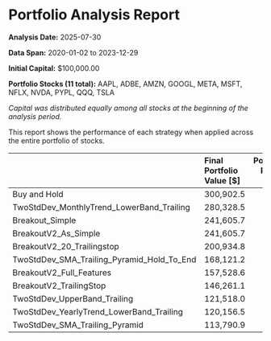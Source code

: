 # Portfolio Analysis Report

**Analysis Date:** 2025-07-30

**Data Span:** 2020-01-02 to 2023-12-29

**Initial Capital:** $100,000.00

**Portfolio Stocks (11 total):** AAPL, ADBE, AMZN, GOOGL, META, MSFT, NFLX, NVDA, PYPL, QQQ, TSLA

*Capital was distributed equally among all stocks at the beginning of the analysis period.*

This report shows the performance of each strategy when applied across the entire portfolio of stocks.

|                                            | Final Portfolio Value [$]   |   Portfolio Return [%] |   Max Drawdown [%] |
|:-------------------------------------------|:----------------------------|-----------------------:|-------------------:|
| Buy and Hold                               | 300,902.5                   |                  200.9 |              -57.2 |
| TwoStdDev_MonthlyTrend_LowerBand_Trailing  | 280,328.5                   |                  180.3 |              -56.3 |
| Breakout_Simple                            | 241,605.7                   |                  141.6 |              -52.7 |
| BreakoutV2_As_Simple                       | 241,605.7                   |                  141.6 |              -52.7 |
| BreakoutV2_20_Trailingstop                 | 200,934.8                   |                  100.9 |              -25.1 |
| TwoStdDev_SMA_Trailing_Pyramid_Hold_To_End | 168,121.2                   |                   68.1 |              -48.2 |
| BreakoutV2_Full_Features                   | 157,528.6                   |                   57.5 |              -10.1 |
| BreakoutV2_TrailingStop                    | 146,261.1                   |                   46.3 |              -13.1 |
| TwoStdDev_UpperBand_Trailing               | 121,518.0                   |                   21.5 |              -50.1 |
| TwoStdDev_YearlyTrend_LowerBand_Trailing   | 120,156.5                   |                   20.2 |              -40.3 |
| TwoStdDev_SMA_Trailing_Pyramid             | 113,790.9                   |                   13.8 |               -8.3 |